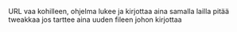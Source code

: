 URL vaa kohilleen, ohjelma lukee ja kirjottaa aina samalla lailla
pitää tweakkaa jos tarttee aina uuden fileen johon kirjottaa
